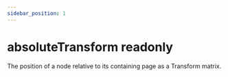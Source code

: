 ```yaml
---
sidebar_position: 1
---
```


# absoluteTransform readonly

The position of a node relative to its containing page as a Transform matrix.